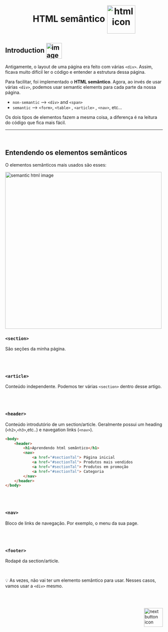 <h1 align="center">
    HTML semântico
    <img src="https://cdn-icons-png.flaticon.com/512/3447/3447692.png" alt="html icon" width="90px" align="center" >
</h1>
 
 ## Introduction <img src="https://cdn-icons-png.flaticon.com/512/1436/1436664.png" alt="imagem" width="50px" align="center">
 Antigamente, o layout de uma página era feito com várias `<div>`. Assim, ficava muito difícil ler o código e entender a estrutura dessa página.

 Para facilitar, foi implementado o **HTML semântico**. Agora, ao invés de usar várias `<div>`, podemos usar semantic elements para cada parte da nossa página.

- `non-semantic` --> `<div>` and `<span>`
- `semantic` --> `<form>`, `<table>` , `<article>` , `<nav>`, etc... 

Os dois tipos de elementos fazem a mesma coisa, a diferença é na leitura do código que fica mais fácil.
<hr>
<br>

## Entendendo os elementos semânticos

O elementos semânticos mais usados são esses:

<img src="https://1.bp.blogspot.com/-koPDB__CnsU/Wobo6SpFXSI/AAAAAAAABTc/LR0ZB--5dJEpzLw7FHqzG-Fcep5FuO-qACLcBGAs/s1600/head%2Band%2Bfooter.jpg" alt="semantic html image" width="500px">

<br>

### `<section>`
São seções da minha página. 

<br>
<br>

### `<article>`
Conteúdo independente. Podemos ter várias `<section>` dentro desse artigo.

<br>
<br>

### `<header>`
Conteúdo introdutório de um section/article. Geralmente possui um heading (`<h2>`,`<h3>`,etc..) e navegation links (`<nav>`).
```html
<body>
    <header>
        <h1>Aprendendo html semântico</h1>
        <nav>
            <a href="#sectionTal"> Página inicial 
            <a href="#sectionTal"> Produtos mais vendidos 
            <a href="#sectionTal"> Produtos em promoção 
            <a href="#sectionTal"> Categoria 
        </nav>
    </header>
</body>
```

<br>
<br>

### `<nav>`
Bloco de links de navegação. Por exemplo, o menu da sua page.

<br>
<br>

### `<footer>`
Rodapé da section/article.

<br>

:bulb: As vezes, não vai ter um elemento semântico para usar. Nesses casos, vamos usar a `<div>` mesmo.

<br>
<br>

<!-- Next page button-->
[<img src="https://cdn-icons-png.flaticon.com/512/5553/5553581.png" alt="next button icon" width="60px" align="right">](../12.forms/forms.md)